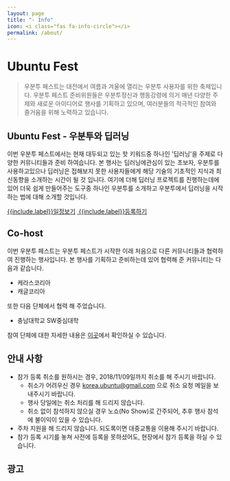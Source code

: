 ```yaml
---
layout: page
title: "- Info"
icon: <i class="fas fa-info-circle"></i>
permalink: /about/
---
```

# Ubuntu Fest
> 우분투 페스트는 대전에서 여름과 겨울에 열리는 우분투 사용자를 위한 축제입니다.
우분투 페스트 준비위원들은 우분투정신과 행동강령에 의거 매년 다양한 주제와 새로운 아이디어로 행사를 기획하고 있으며, 여러분들의 적극적인 참여와 즐거움을 위해 노력하고 있습니다.

## Ubuntu Fest - 우분투와 딥러닝
이번 우분투 페스트에서는 현재 대두되고 있는 핫 키워드중 하나인 '딥러닝'을 주제로 다양한 커뮤니티들과 준비 하여습니다.
본 행사는 딥러닝에관심이 있는 초보자, 우분투를 사용하고있으나 딥러닝은 접해보지 못한 사용자들에게 해당 기술의 기초적인 지식과 최신동향을 소개하는 시간이 될 것 입니다.
여기에 더해 딥러닝 프로젝트를 진행하는데에 있어 더욱 쉽게 만들어주는 도구중 하나인 우분투를 소개하고 우분투에서 딥러닝을 시작하는 법에 대해 소개할 것입니다.

<a class="btn btn-primary" href="https://fest.ubuntu-kr.org/schedules/" role="button"><i class="far fa-calendar-alt"></i> {{include.label}}일정보기</a>&nbsp;<a class="btn btn-primary" href="https://fest.ubuntu-kr.org/schedules/" role="button"><i class="fas fa-ticket-alt"></i> {{include.label}}등록하기</a><br/>

## Co-host
이번 우분투 페스트는 우분투 페스트가 시작한 이래 처음으로 다른 커뮤니티들과 협력하여 진행하는 행사입니다.
본 행사를 기획하고 준비하는데 있어 협력해 준 커뮤니티는 다음과 같습니다.
- 케라스코리아
- 캐글코리아

또한 다음 단체에서 협력 해 주었습니다.
- 충남대학교 SW중심대학

참여 단체에 대한 자세한 내용은 [이곳](https://fest.ubuntu-kr.org/supporters/)에서 확인하실 수 있습니다.

## 안내 사항
- 참가 등록 취소를 원하시는 경우, 2018/11/09일까지 취소를 해 주시기 바랍니다.
    - 취소가 어려우신 경우 korea.ubuntu@gmail.com 으로 취소 요청 메일을 보내주시기 바랍니다.
    - 행사 당일에는 취소 처리를 해 드리지 않습니다.
    - 취소 없이 참석하지 않으실 경우 노쇼(No Show)로 간주되어, 추후 행사 참석에 불이익이 있을 수 있습니다.
- 주차 지원을 해 드리지 않습니다. 되도록이면 대중교통을 이용해 주시기 바랍니다.
- 참가 등록 시기를 놓쳐 사전에 등록을 못하셨어도, 현장에서 참가 등록을 하실 수 있습니다.

## 광고
